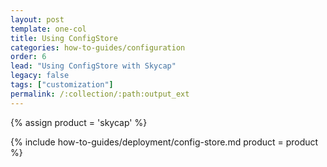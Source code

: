 ```yaml
---
layout: post
template: one-col
title: Using ConfigStore
categories: how-to-guides/configuration
order: 6
lead: "Using ConfigStore with Skycap"
legacy: false
tags: ["customization"]
permalink: /:collection/:path:output_ext
---
```


{% assign product = 'skycap' %}

{% include how-to-guides/deployment/config-store.md product = product %}
